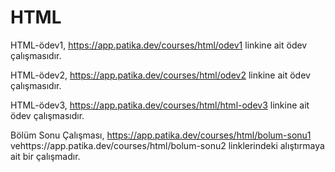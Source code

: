 # HTML
HTML-ödev1, https://app.patika.dev/courses/html/odev1 linkine ait ödev çalışmasıdır.

HTML-ödev2, https://app.patika.dev/courses/html/odev2 linkine ait ödev çalışmasıdır.

HTML-ödev3, https://app.patika.dev/courses/html/html-odev3 linkine ait ödev çalışmasıdır.

Bölüm Sonu Çalışması, https://app.patika.dev/courses/html/bolum-sonu1 vehttps://app.patika.dev/courses/html/bolum-sonu2 linklerindeki alıştırmaya ait bir çalışmadır.

